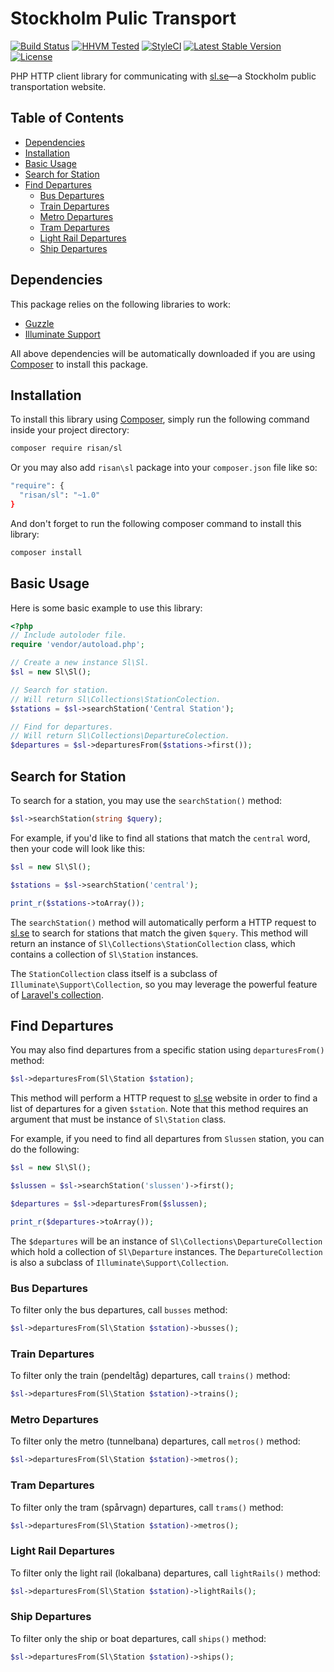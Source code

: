 # Stockholm Pulic Transport

[![Build Status](https://img.shields.io/travis/risan/sl.svg?style=flat-square)](https://travis-ci.org/risan/sl)
[![HHVM Tested](https://img.shields.io/hhvm/risan/sl.svg?style=flat-square)](https://travis-ci.org/risan/sl)
[![StyleCI](https://styleci.io/repos/48139068/shield?style=flat-square)](https://styleci.io/repos/48139068)
[![Latest Stable Version](https://img.shields.io/packagist/v/risan/sl.svg?style=flat-square)](https://packagist.org/packages/risan/sl)
[![License](https://img.shields.io/packagist/l/risan/sl.svg?style=flat-square)](https://packagist.org/packages/risan/sl)

PHP HTTP client library for communicating with [sl.se](http://sl.se/)—a Stockholm public transportation website.

## Table of Contents

* [Dependencies](#dependencies)
* [Installation](#installation)
* [Basic Usage](#basic-usage)
* [Search for Station](#search-for-station)
* [Find Departures](#find-departures)
  * [Bus Departures](#bus-departures)
  * [Train Departures](#train-departures)
  * [Metro Departures](#metro-departures)
  * [Tram Departures](#tram-departures)
  * [Light Rail Departures](#light-rail-departures)
  * [Ship Departures](#ship-departures)

## Dependencies

This package relies on the following libraries to work:

* [Guzzle](https://github.com/guzzle/guzzle)
* [Illuminate Support](https://github.com/illuminate/support)

All above dependencies will be automatically downloaded if you are using [Composer](https://getcomposer.org/) to install this package.

## Installation

To install this library using [Composer](https://getcomposer.org/), simply run the following command inside your project directory:

```bash
composer require risan/sl
```

Or you may also add `risan\sl` package into your `composer.json` file like so:

```bash
"require": {
  "risan/sl": "~1.0"
}
```

And don't forget to run the following composer command to install this library:

```bash
composer install
```

## Basic Usage

Here is some basic example to use this library:

```php
<?php
// Include autoloder file.
require 'vendor/autoload.php';

// Create a new instance Sl\Sl.
$sl = new Sl\Sl();

// Search for station.
// Will return Sl\Collections\StationColection.
$stations = $sl->searchStation('Central Station');

// Find for departures.
// Will return Sl\Collections\DepartureColection.
$departures = $sl->departuresFrom($stations->first());
```

## Search for Station

To search for a station, you may use the `searchStation()` method:

```php
$sl->searchStation(string $query);
```

For example, if you'd like to find all stations that match the `central` word, then your code will look like this:

```php
$sl = new Sl\Sl();

$stations = $sl->searchStation('central');

print_r($stations->toArray());
```

The `searchStation()` method will automatically perform a HTTP request to [sl.se](http://sl.se/) to search for stations that match the given `$query`. This method will return an instance of `Sl\Collections\StationCollection` class, which contains a collection of `Sl\Station` instances.

The `StationCollection` class itself is a subclass of `Illuminate\Support\Collection`, so you may leverage the powerful feature of [Laravel's collection](http://laravel.com/docs/5.1).

## Find Departures

You may also find departures from a specific station using `departuresFrom()` method:

```php
$sl->departuresFrom(Sl\Station $station);
```

This method will perform a HTTP request to [sl.se](http://sl.se/) website in order to find a list of departures for a given `$station`. Note that this method requires an argument that must be instance of `Sl\Station` class.

For example, if you need to find all departures from `Slussen` station, you can do the following:

```php
$sl = new Sl\Sl();

$slussen = $sl->searchStation('slussen')->first();

$departures = $sl->departuresFrom($slussen);

print_r($departures->toArray());
```

The `$departures` will be an instance of `Sl\Collections\DepartureCollection` which hold a collection of `Sl\Departure` instances. The `DepartureCollection` is also a subclass of `Illuminate\Support\Collection`.

### Bus Departures

To filter only the bus departures, call `busses` method:

```php
$sl->departuresFrom(Sl\Station $station)->busses();
```

### Train Departures

To filter only the train (pendeltåg) departures, call `trains()` method:

```php
$sl->departuresFrom(Sl\Station $station)->trains();
```

### Metro Departures

To filter only the metro (tunnelbana) departures, call `metros()` method:

```php
$sl->departuresFrom(Sl\Station $station)->metros();
```

### Tram Departures

To filter only the tram (spårvagn) departures, call `trams()` method:

```php
$sl->departuresFrom(Sl\Station $station)->metros();
```

### Light Rail Departures

To filter only the light rail (lokalbana) departures, call `lightRails()` method:

```php
$sl->departuresFrom(Sl\Station $station)->lightRails();
```

### Ship Departures

To filter only the ship or boat departures, call `ships()` method:

```php
$sl->departuresFrom(Sl\Station $station)->ships();
```
